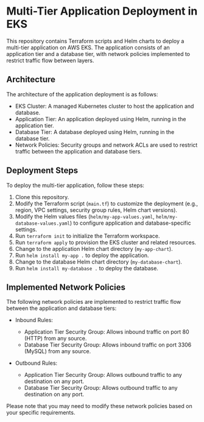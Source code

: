 # Multi-Tier Application Deployment in EKS

This repository contains Terraform scripts and Helm charts to deploy a multi-tier application on AWS EKS. The application consists of an application tier and a database tier, with network policies implemented to restrict traffic flow between layers.

## Architecture

The architecture of the application deployment is as follows:

- EKS Cluster: A managed Kubernetes cluster to host the application and database.
- Application Tier: An application deployed using Helm, running in the application tier.
- Database Tier: A database deployed using Helm, running in the database tier.
- Network Policies: Security groups and network ACLs are used to restrict traffic between the application and database tiers.

## Deployment Steps

To deploy the multi-tier application, follow these steps:

1. Clone this repository.
2. Modify the Terraform script (`main.tf`) to customize the deployment (e.g., region, VPC settings, security group rules, Helm chart versions).
3. Modify the Helm values files (`helm/my-app-values.yaml`, `helm/my-database-values.yaml`) to configure application and database-specific settings.
4. Run `terraform init` to initialize the Terraform workspace.
5. Run `terraform apply` to provision the EKS cluster and related resources.
6. Change to the application Helm chart directory (`my-app-chart`).
7. Run `helm install my-app .` to deploy the application.
8. Change to the database Helm chart directory (`my-database-chart`).
9. Run `helm install my-database .` to deploy the database.

## Implemented Network Policies

The following network policies are implemented to restrict traffic flow between the application and database tiers:

- Inbound Rules:
  - Application Tier Security Group: Allows inbound traffic on port 80 (HTTP) from any source.
  - Database Tier Security Group: Allows inbound traffic on port 3306 (MySQL) from any source.

- Outbound Rules:
  - Application Tier Security Group: Allows outbound traffic to any destination on any port.
  - Database Tier Security Group: Allows outbound traffic to any destination on any port.

Please note that you may need to modify these network policies based on your specific requirements.

